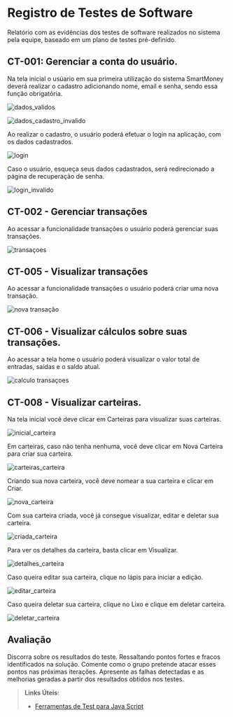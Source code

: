 # Registro de Testes de Software

Relatório com as evidências dos testes de software realizados no sistema pela equipe, baseado em um plano de testes pré-definido.

## CT-001: Gerenciar a conta do usuário.

Na tela inicial o usúario em sua primeira utilização do sistema SmartMoney deverá realizar o cadastro adicionando nome, email e senha, sendo essa função obrigatória. 

![dados_validos](https://github.com/ICEI-PUC-Minas-PMV-ADS/pmv-ads-2023-2-e2-proj-int-t8-smartmoney/assets/89883311/9c663d42-fe46-495c-b5ea-1b5c7b385cfd)

 
![dados_cadastro_invalido](https://github.com/ICEI-PUC-Minas-PMV-ADS/pmv-ads-2023-2-e2-proj-int-t8-smartmoney/assets/89883311/663de889-80a9-41a4-a732-b92da090e8ce)

Ao realizar o cadastro, o usuário poderá efetuar o login na aplicação, com os dados cadastrados.

![login](https://github.com/ICEI-PUC-Minas-PMV-ADS/pmv-ads-2023-2-e2-proj-int-t8-smartmoney/assets/89883311/0951b53c-4285-4d7d-abc3-80fee13d37c1)

Caso o usuário, esqueça seus dados cadastrados, será redirecionado a página de recuperação de senha.

![login_invalido](https://github.com/ICEI-PUC-Minas-PMV-ADS/pmv-ads-2023-2-e2-proj-int-t8-smartmoney/assets/89883311/45234a21-bd3a-4160-b378-9c00554cd7a8)

## CT-002 - Gerenciar transações

Ao acessar a funcionalidade transações o usuário poderá gerenciar suas transações.

![transaçoes](https://github.com/ICEI-PUC-Minas-PMV-ADS/pmv-ads-2023-2-e2-proj-int-t8-smartmoney/assets/89883311/a4a1c240-d57a-4851-8fe1-38937547da34)

## CT-005 - Visualizar transações

Ao acessar a funcionalidade transações o usuário poderá criar uma nova transação.

![nova transação](https://github.com/ICEI-PUC-Minas-PMV-ADS/pmv-ads-2023-2-e2-proj-int-t8-smartmoney/assets/89883311/862bbbae-a7c1-42d6-b6a9-552d37332e6f)

## CT-006 - Visualizar cálculos sobre suas transações.

Ao acessar a tela home o usuário poderá visualizar o valor total de entradas, saídas e o saldo atual.

![calculo transaçoes](https://github.com/ICEI-PUC-Minas-PMV-ADS/pmv-ads-2023-2-e2-proj-int-t8-smartmoney/assets/89883311/6a51ff2b-50d9-46ae-a08e-67e5de99b45c)

## CT-008 - Visualizar carteiras.

Na tela inicial você deve clicar em Carteiras para visualizar suas carteiras.

![inicial_carteira](https://github.com/ICEI-PUC-Minas-PMV-ADS/pmv-ads-2023-2-e2-proj-int-t8-smartmoney/assets/104533807/5b3ae8cc-6fed-4d83-a2d3-c7afd54b8c6b)

Em carteiras, caso não tenha nenhuma, você deve clicar em Nova Carteira para criar sua carteira.

![carteiras_carteira](https://github.com/ICEI-PUC-Minas-PMV-ADS/pmv-ads-2023-2-e2-proj-int-t8-smartmoney/assets/104533807/345f4d7b-8ba9-4d82-959c-b428181ff0b8)

Criando sua nova carteira, você deve nomear a sua carteira e clicar em Criar.

![nova_carteira](https://github.com/ICEI-PUC-Minas-PMV-ADS/pmv-ads-2023-2-e2-proj-int-t8-smartmoney/assets/104533807/8d7e515b-d8f1-4b6b-998d-44c5db440c08)

Com sua carteira criada, você já consegue visualizar, editar e deletar sua carteira.

![criada_carteira](https://github.com/ICEI-PUC-Minas-PMV-ADS/pmv-ads-2023-2-e2-proj-int-t8-smartmoney/assets/104533807/d17ec5a7-048d-4b26-aa3b-17b3e96ddd64)

Para ver os detalhes da carteira, basta clicar em Visualizar.

![detalhes_carteira](https://github.com/ICEI-PUC-Minas-PMV-ADS/pmv-ads-2023-2-e2-proj-int-t8-smartmoney/assets/104533807/1af2d3e3-8175-4346-818f-3de4775171c1)

Caso queira editar sua carteira, clique no lápis para iniciar a edição.

![editar_carteira](https://github.com/ICEI-PUC-Minas-PMV-ADS/pmv-ads-2023-2-e2-proj-int-t8-smartmoney/assets/104533807/e152a26e-ad5b-4524-9c80-6c8d574d0bf0)

Caso queira deletar sua carteira, clique no Lixo e clique em deletar carteira.

![deletar_carteira](https://github.com/ICEI-PUC-Minas-PMV-ADS/pmv-ads-2023-2-e2-proj-int-t8-smartmoney/assets/104533807/97203ed4-6fb2-45bc-b7ed-5336826f034a)




## Avaliação

Discorra sobre os resultados do teste. Ressaltando pontos fortes e fracos identificados na solução. Comente como o grupo pretende atacar esses pontos nas próximas iterações. Apresente as falhas detectadas e as melhorias geradas a partir dos resultados obtidos nos testes.

> **Links Úteis**:
> - [Ferramentas de Test para Java Script](https://geekflare.com/javascript-unit-testing/)
